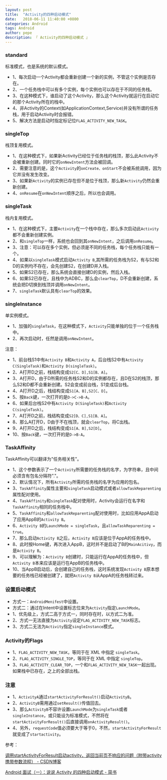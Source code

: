 ```yaml
---
layout: post
title:  "Activity的四种启动模式"
date:   2018-06-11 11:40:00 +0800
categories: Android
tags: Android
author: pepe
description: 『 Activity的四种启动模式 』
---
```


### **standard**

标准模式，也是系统的默认模式。
* 1、每次启动一个Activity都会重新创建一个新的实例，不管这个实例是否存在。
* 2、一个任务栈中可以有多个实例，每个实例也可以存在于不同的任务栈。
* 3、在这种模式下，谁启动了这个Activity，那么这个Activity就运行在启动它的那个Activity所在的栈中。
* 4、非Activity的Context(如ApplicationContext,Service)并没有所谓的任务栈，用于启动Activity时会报错。
* 5、解决方法是启动时指定标记位`FLAG_ACTIVITY_NEW_TASK`。

### **singleTop**

栈顶复用模式。
* 1、在这种模式下，如果新Activity已经位于任务栈的栈顶，那么此Activity不会被重新创建。同时它的`onNewIntent`方法会被回调。
* 2、需要注意的是，这个`Activity`的`onCreate、onStart`不会被系统调用，因为它并没有发生改变。
* 3、如果新`Activity`的实例已存在但不是位于栈顶，那么新`Activity`仍然会重新创建。
* 4、`onResume`在`onNewIntent`顺序之后，所以也会调用。

### **singleTask**

栈内复用模式。
* 1、在这种模式下，主要`Activity`在一个栈中存在，那么多次启动此`Activity`都不会重新创建实例。
* 2、和`singleTop`一样，系统也会回到其`onNewIntent`，之后调用`onResume`。
* 3、注意：可以存在多个实例，但必须是不同的任务栈，每个任务栈只能有一个。
* 4、如果以`singleTask`模式启动`Activity B`,其所需的任务栈为S2，有与S2和D的实例均不存在，会先创建S2，在创建D并入栈。
* 5、如果S2已存在，那么系统会直接创建D的实例，然后入栈。
* 6、如果S2已存在，且栈中为ADBC，那么会`clearTop`，D不会重新创建，系统会把D切换到栈顶并调用`onNewIntent`。
* 7、`singleTask`默认具有`clearTop`的效果。

### **singleInstance**

单实例模式。
* 1、加强的`singleTask`，在这种模式下，`Activity`只能单独的位于一个任务栈中。
* 2、再次启动时，任然是调用`onNewIntent`。

注意：
* 1、前台栈S1中有`Activity B`和`Activity A`，后台栈S2中有`Activity C(SingleTask)`和`Activity D(singleTask)`。
* 2、A打开D之前，栈结构变成`S2[C、D],S1[B、A]`。
* 3、A打开D，由于D所需的任务栈S2和D的实例都存在，且D在S2的栈顶，那么S2和D都不会重新创建。S2会变成前台栈，S1变成后台栈。
* 4、A打开D之后，栈结构变成`S1[A、B],S2[C、D]`。
* 5、按`Back`键，一次打开的是`D->C->B-A`。
* 6、如果后台栈S2中有`Activity D(SingleTask)`和`Activity C(singleTask)`。
* 7、A打开D之前，栈结构变成`S2[D、C],S1[B、A]`。
* 8、那么A打开D，D由于不在栈顶，就会`clearTop`，将C出栈。
* 9、A打开D之后，栈结构变成`S1[A、B],S2[D]`。
* 10、按`Back`键，一次打开的是`D->B-A`。

### **TaskAffinity**

TaskAffinity可以翻译为"任务相关性"。
* 1、这个参数表示了一个`Activity`所需要的任务栈的名字，为字符串，且中间必须含有包名分隔符"."。
* 2、默认情况下，所有`Activity`所需的任务栈的名字为应用的包名。
* 3、`TaskAffinity`属性主要和`singleTask`启动模式或者`allowTaskReparenting`属性配对使用。
* 4、`TaskAffinity`和`singleTask`配对使用时，Activity会运行在名字和`TaskAffinity`相同的任务栈中。
* 5、`TaskAffinity`和`allowTaskReparenting`配对使用时，比如应用AppA启动了应用AppB的`Activity B`。
* 6、`Activity B`的`LaunchMode = singleTask`，且`allowTaskReparenting = true`。
* 7、那么启动`Activity B`之后，`Activity B`应该是位于AppA的任务栈中。
* 8、此时按Home键，再次进入AppB，这时并不是启动了B的`MainAcitivy`，而是`Activity B`。
* 9、可以理解为：`Activity B`创建时，只能运行在AppA的任务栈中，但`Activity B`本来应该是运行在AppB的任务栈中。
* 10、当AppB启动后，会创建自己的任务栈，这时系统发现`Activity B`原本想要的任务栈已经被创建了，就把`Activity B`从AppA的任务栈转过来。

### **设置启动模式**

* 方式一：`AndroidMenifest`中设置。
* 方式二：通过在Intent中设置标志位来为`Activity`指定`LaunchMode`。
* 1、优先级上，方式二高于方式一，同时存在时，以方式二为准。
* 2、方式一无法直接为`Activity`设定`FLAG_ACTIVITY_NEW_TASK`标志。
* 3、方式二无法为`Activity`指定`singleInstance`模式。

### **Activity的Flags**

* 1、`FLAG_ACTIVITY_NEW_TASK`，等同于在 XML 中指定 `singleTask`。
* 2、`FLAG_ACTIVITY_SINGLE_TOP`，等同于在 XML 中指定 `singleTop`。
* 3、`FLAG_ACTIVITY_CLEAR_TOP`，一个和`FLAG_ACTIVITY_NEW_TASK`一起出现。如果栈中已存在，之上的全部出栈。

### **注意**

* 1、`ActivityA`通过`startActivityForResult()`启动`ActivityB`。
* 2、`ActivityB`需用通过`setResult()`传值回去。
* 3、那么`ActivityB`不容许设置`LaunchMode`为`singleTask`或者`singleInstance`，或只能设为标准模式，不然将在`startActivityForResult()`后直接调用`onActivityResult()`。
* 4、另外，`requestCode`值必须要大于等于0，不然，`startActivityForResult`就变成了`startactivity`。

参考：

[调用startActivityForResult启动activity，返回当前页不响应的问题（附带activity携带参数流程） - CSDN博客](https://blog.csdn.net/qq_16064871/article/details/46963871)

[Android 面试（一）：说说 Activity 的四种启动模式 - 简书](https://www.jianshu.com/p/b60d8097e519)



